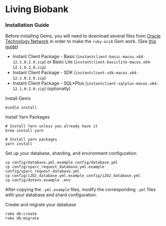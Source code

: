 # Living Biobank

### Installation Guide

Before installing Gems, you will need to download several files from [Oracle Technology Network](https://www.oracle.com/technetwork/topics/intel-macsoft-096467.html) in order to make the `ruby-oci8` Gem work. (See [this guide](https://github.com/kubo/ruby-oci8/blob/master/docs/install-on-osx.md))

* Instant Client Package - Basic (`instantclient-basic-macos.x64-12.1.0.2.0.zip`) or Basic Lite (`instantclient-basiclite-macos.x64-12.1.0.2.0.zip`)
* Instant Client Package - SDK (`instantclient-sdk-macos.x64-12.1.0.2.0.zip`)
* Instant Client Package - SQL*Plus (`instantclient-sqlplus-macos.x64-12.1.0.2.0.zip`) (optionally)

Install Gems
```
bundle install
```

Install Yarn Packages
```
# Install Yarn unless you already have it
brew install yarn

# Install yarn packages
yarn install
```

Set up your database, sharding, and environment configuration
```
cp config/database.yml.example config/database.yml
cp config/sparc_request_database.yml.example config/sparc_request_database.yml
cp config/i2b2_database.yml.example config/i2b2_database.yml
cp config/dotenv.example .env
```

After copying the `.yml.example` files, modify the corresponding `.yml` files with your database and shard configuration.

Create and migrate your database
```
rake db:create
rake db:migrate
```
